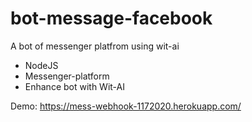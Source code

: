 # bot-message-facebook
A bot of messenger platfrom using wit-ai
- NodeJS
- Messenger-platform
- Enhance bot with Wit-AI

Demo:    https://mess-webhook-1172020.herokuapp.com/
